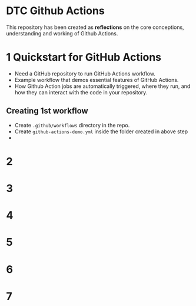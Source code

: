 # DTC Github Actions
This repository has been created as **reflections** on the core conceptions, understanding and working of Github Actions.

# 1 Quickstart for GitHub Actions
- Need a GitHub repository to run GitHub Actions workflow.
- Example workflow that demos essential features of GitHub Actions. 
- How Github Action jobs are automatically triggered, where they run, and how they can interact with the code in your repository. 

## Creating 1st workflow
- Create `.github/workflows` directory in the repo. 
- Create `github-actions-demo.yml` inside the folder created in above step
- 


# 2 

# 3


# 4

# 5


# 6 


# 7



